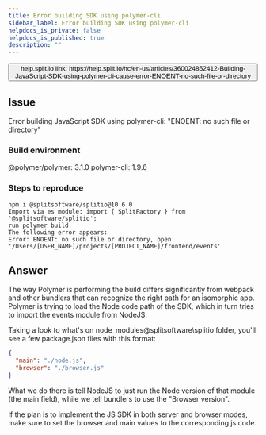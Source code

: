 ```yaml
---
title: Error building SDK using polymer-cli
sidebar_label: Error building SDK using polymer-cli
helpdocs_is_private: false
helpdocs_is_published: true
description: ""
---
```


<!-- applies to JavaScript SDK -->

<p>
  <button style={{borderRadius:'8px', border:'1px', fontFamily:'Courier New', fontWeight:'800', textAlign:'left'}}> help.split.io link: https://help.split.io/hc/en-us/articles/360024852412-Building-JavaScript-SDK-using-polymer-cli-cause-error-ENOENT-no-such-file-or-directory </button>
</p>


## Issue

Error building JavaScript SDK using polymer-cli: \"ENOENT: no such file or directory\"

### Build environment

@polymer/polymer: 3.1.0
polymer-cli: 1.9.6

### Steps to reproduce

```
npm i @splitsoftware/splitio@10.6.0
Import via es module: import { SplitFactory } from '@splitsoftware/splitio';
run polymer build
The following error appears:
Error: ENOENT: no such file or directory, open '/Users/[USER_NAME]/projects/[PROJECT_NAME]/frontend/events'
```

## Answer

The way Polymer is performing the build differs significantly from webpack and other bundlers that can recognize the right path for an isomorphic app.
Polymer is trying to load the Node code path of the SDK, which in turn tries to import the events module from NodeJS.

Taking a look to what's on node_modules\@splitsoftware\splitio folder, you'll see a few package.json files with this format:

```json
{
  "main": "./node.js",
  "browser": "./browser.js"
}
```

What we do there is tell NodeJS to just run the Node version of that module (the main field), while we tell bundlers to use the "Browser version".

If the plan is to implement the JS SDK in both server and browser modes, make sure to set the browser and main values to the corresponding js code.